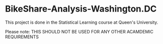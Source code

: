 # BikeShare-Analysis-Washington.DC

This project is done in the Statistical Learning course at Queen's University.

Please note: THIS SHOULD NOT BE USED FOR ANY OTHER ACAMDEMIC REQUIREMENTS
